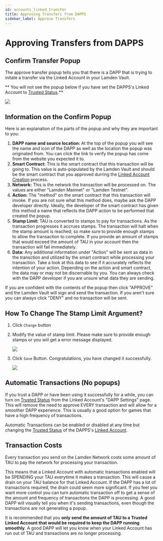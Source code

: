 ```yaml
---
id: accounts_linked_transfer
title: Approving Transfers from DAPPS
sidebar_label: Approve Transfers
---
```


# Approving Transfers from DAPPS


## Confirm Transfer Popup

The approve transfer popup tells you that there is a DAPP that is trying to initate a transfer via the Linked Account in your Lamden Vault.

** You will not see the popup below if you have set the DAPPS's Linked Account to <u>[Trusted Status](/accounts_linked_create#make-account-trusted)</u>.**

![](/img/wallet/linked_account_transfer.png)

## Information on the Confirm Popup

Here is an explanation of the parts of the popup and why they are important to you:

1. **DAPP name and source location:** At the top of the popup you will see the name and icon of the DAPP as well as the location the popup was originated from. You can click the link to verify the popup has come from the website you expected it to.
2. **Smart Contract:** This is the smart contract that this transaction will be going to. This value is auto-populated by the Lamden Vault and should be the smart contract that you approved durring the <u>[Linked Account Creation](/accounts_linked_create)</u> process.
3. **Network:** This is the network the transaction will be processed on. The values are either "Lamden Mainnet" or "Lamden Testnet".
4. **Action:** The "method" on the smart contract that this transaction will invoke. If you are not sure what this method does, maybe ask the DAPP developer directly. Ideally, the developer of the smart contract has given this method a name that reflects the DAPP action to be performed that created the popup.
5. **Stamp Limit:** TAU is converted to stamps to pay for transactions. As the transaction progresses it accrues stamps. The transaction will halt when the stamp amount is reached; so make sure to provide enough stamps to allow the transaction to complete. If you provide an amount of stamps that would exceed the amount of TAU in your account then the transaction will fail immediately.
6. **Data:** Any additional information under "Action" will be sent as data in the transction and utilized by the smart contract while processing your transaction. Take a look at this data to see if it accurately reflects the intention of your action. Depending on the action and smart contract, the data may or may not be discernable by you. You can always check with the DAPP developer if you are unsure what data they are sending.

If you are confident with the contents of the popup then click "APPROVE" and the Lamden Vault will sign and send the transaction.
If you aren't sure you can always click "DENY" and no transaction will be sent.

## How To Change The Stamp Limit Argument?

1. Click `Change` button
2. Modify the value of stamp limit. Please make sure to provide enough stamps or you wiil get a error message displayed.

   ![](/img/wallet/change_stamps_setp_1.png)

3. Click `Save` Button. Congratulations, you have changed it successfully.

   ![](/img/wallet/change_stamps_setp_2.png)

## Automatic Transactions (No popups)

If you trust a DAPP or have been using it successfully for a while, you can turn on <u>[Trusted Status](/accounts_linked_create#make-account-trusted)</u> from the Linked Account's "DAPP Settings" page. This will remove the need to approve EVERY transaction and will allow for a smoother DAPP experience. This is usually a good option for games that have a high frequency of transactions.

Automatic Transactions can be enabled or disabled at any time but changing the <u>[Trusted Status](/accounts_linked_create#make-account-trusted)</u> of the DAPPS's <u>[Linked Account](/accounts_linked_overview)</u>.

## Transaction Costs

Every transaction you send on the Lamden Network costs some amount of TAU to pay the network for processing your transaction.

This means that a Linked Account with automatic transactions enabled will be SPENDING your TAU everytime it makes a transaction. This will cause a drain on your TAU balance for that Linked Account. If the DAPP has a lot of transactions required, the drain could seem more significant. If you feel you want more control you can turn automatic transaction off to get a sense of the amount and frequency of transactions the DAPP is processing. A good DAPP will visually tell you when it's sending transactions, even though the transactions are not generating a popup.

It is recommended that you **only send the amount of TAU to a Trusted Linked Account that would be required to keep the DAPP running smoothly**. A good DAPP will let you know when your Linked Account has run out of TAU and transactions are no longer processing.
